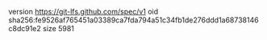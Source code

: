 version https://git-lfs.github.com/spec/v1
oid sha256:fe9526af765451a03389ca7fda794a51c34fb1de276ddd1a68738146c8dc91e2
size 5981
